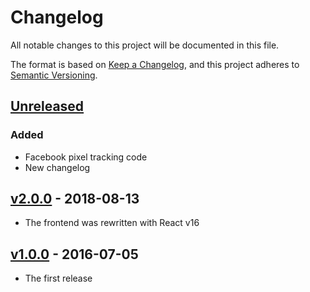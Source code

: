
# Changelog
All notable changes to this project will be documented in this file.

The format is based on [Keep a Changelog](https://keepachangelog.com/en/1.0.0/),
and this project adheres to [Semantic Versioning](https://semver.org/spec/v2.0.0.html).

## [Unreleased]
### Added
- Facebook pixel tracking code
- New changelog

## [v2.0.0] - 2018-08-13

- The frontend was rewritten with React v16

## [v1.0.0] - 2016-07-05

- The first release

[Unreleased]: https://github.com/developmentseed/work.vote/compare/v2.0.0...HEAD
[v2.0.0]: https://github.com/developmentseed/work.vote/compare/cc30c73...v2.0.0
[v1.0.0]: https://github.com/developmentseed/work.vote/compare/05118f16...cc30c73